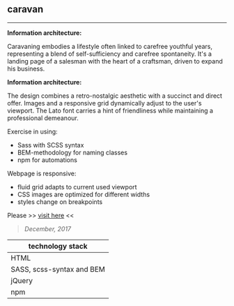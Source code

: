 ## caravan
----

**Information architecture:**

Caravaning embodies a lifestyle often linked to carefree youthful years, representing a blend of self-sufficiency and carefree spontaneity. It's a landing page of a salesman with the heart of a craftsman, driven to expand his business.

**Information architecture:**

The design combines a retro-nostalgic aesthetic with a succinct and direct offer. Images and a responsive grid dynamically adjust to the user's viewport. The Lato font carries a hint of friendliness while maintaining a professional demeanour.


Exercise in using:
* Sass with SCSS syntax
* BEM-methodology for naming classes
* npm for automations

Webpage is responsive:
* fluid grid adapts to current used viewport
* CSS images are optimized for different widths
* styles change on breakpoints

Please >> [visit here](https://piotrend.github.io/caravan/ ) <<

> *December, 2017*


| technology stack  |
| --- 		       |
| HTML 	       |
| SASS, scss-syntax and BEM |
| jQuery |
| npm	       |
